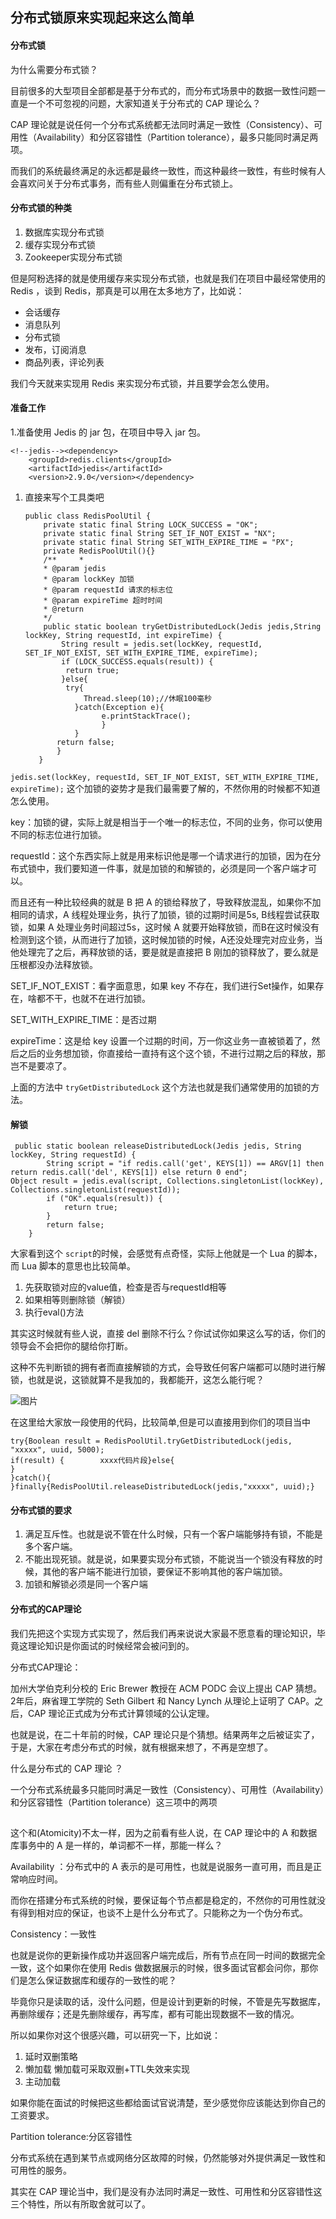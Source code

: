 ## 分布式锁原来实现起来这么简单

#### 分布式锁

为什么需要分布式锁？

目前很多的大型项目全部都是基于分布式的，而分布式场景中的数据一致性问题一直是一个不可忽视的问题，大家知道关于分布式的 CAP 理论么？

CAP 理论就是说任何一个分布式系统都无法同时满足一致性（Consistency）、可用性（Availability）和分区容错性（Partition tolerance），最多只能同时满足两项。

而我们的系统最终满足的永远都是最终一致性，而这种最终一致性，有些时候有人会喜欢问关于分布式事务，而有些人则偏重在分布式锁上。

#### 分布式锁的种类

1. 数据库实现分布式锁
2. 缓存实现分布式锁
3. Zookeeper实现分布式锁

但是阿粉选择的就是使用缓存来实现分布式锁，也就是我们在项目中最经常使用的 Redis ，谈到 Redis，那真是可以用在太多地方了，比如说：

- 会话缓存
- 消息队列
- 分布式锁
- 发布，订阅消息
- 商品列表，评论列表

我们今天就来实现用 Redis 来实现分布式锁，并且要学会怎么使用。

#### 准备工作

1.准备使用 Jedis 的 jar 包，在项目中导入 jar 包。

```
<!--jedis--><dependency>   
    <groupId>redis.clients</groupId>   
    <artifactId>jedis</artifactId>   
    <version>2.9.0</version></dependency>
```

1. 直接来写个工具类吧

   ```
   public class RedisPoolUtil {
       private static final String LOCK_SUCCESS = "OK";    
       private static final String SET_IF_NOT_EXIST = "NX";    
       private static final String SET_WITH_EXPIRE_TIME = "PX";
       private RedisPoolUtil(){}   
       /**     *      
       * @param jedis      
       * @param lockKey 加锁    
       * @param requestId 请求的标志位     
       * @param expireTime 超时时间     
       * @return    
       */    
       public static boolean tryGetDistributedLock(Jedis jedis,String lockKey, String requestId, int expireTime) {
           String result = jedis.set(lockKey, requestId, SET_IF_NOT_EXIST, SET_WITH_EXPIRE_TIME, expireTime);
           if (LOCK_SUCCESS.equals(result)) {           
           	return true;        
           }else{           
           	try{                
           		Thread.sleep(10);//休眠100毫秒           
              }catch(Exception e){                
              		e.printStackTrace();            
              		}      
              }       
          return false;    
          }
      }
   ```

`jedis.set(lockKey, requestId, SET_IF_NOT_EXIST, SET_WITH_EXPIRE_TIME, expireTime);` 这个加锁的姿势才是我们最需要了解的，不然你用的时候都不知道怎么使用。

key：加锁的键，实际上就是相当于一个唯一的标志位，不同的业务，你可以使用不同的标志位进行加锁。

requestId：这个东西实际上就是用来标识他是哪一个请求进行的加锁，因为在分布式锁中，我们要知道一件事，就是加锁的和解锁的，必须是同一个客户端才可以。

而且还有一种比较经典的就是 B 把 A 的锁给释放了，导致释放混乱，如果你不加相同的请求，A 线程处理业务，执行了加锁，锁的过期时间是5s, B线程尝试获取锁，如果 A 处理业务时间超过5s，这时候 A 就要开始释放锁，而B在这时候没有检测到这个锁，从而进行了加锁，这时候加锁的时候，A还没处理完对应业务，当他处理完了之后，再释放锁的话，要是就是直接把 B 刚加的锁释放了，要么就是压根都没办法释放锁。

SET_IF_NOT_EXIST：看字面意思，如果 key 不存在，我们进行Set操作，如果存在，啥都不干，也就不在进行加锁。

SET_WITH_EXPIRE_TIME：是否过期

expireTime：这是给 key 设置一个过期的时间，万一你这业务一直被锁着了，然后之后的业务想加锁，你直接给一直持有这个这个锁，不进行过期之后的释放，那岂不是要凉了。

上面的方法中 `tryGetDistributedLock` 这个方法也就是我们通常使用的加锁的方法。

#### 解锁



```
 public static boolean releaseDistributedLock(Jedis jedis, String lockKey, String requestId) {
        String script = "if redis.call('get', KEYS[1]) == ARGV[1] then return redis.call('del', KEYS[1]) else return 0 end";        	 Object result = jedis.eval(script, Collections.singletonList(lockKey), Collections.singletonList(requestId));
        if ("OK".equals(result)) {           
        	return true;        
        }       
        return false;
    }
```

大家看到这个 `script`的时候，会感觉有点奇怪，实际上他就是一个 Lua 的脚本，而 Lua 脚本的意思也比较简单。

1. 先获取锁对应的value值，检查是否与requestId相等
2. 如果相等则删除锁（解锁）
3. 执行eval()方法

其实这时候就有些人说，直接 del 删除不行么？你试试你如果这么写的话，你们的领导会不会把你的腿给你打断。

这种不先判断锁的拥有者而直接解锁的方式，会导致任何客户端都可以随时进行解锁，也就是说，这锁就算不是我加的，我都能开，这怎么能行呢？

![图片](https://mmbiz.qpic.cn/mmbiz_jpg/tWOhQMr1wdBGvtDaBs9icib5sicNglc3NywOqpHanPpiaspke4zLznz5OOg5uYZAPvywTRuRZdB8iaUVqx0tANZT9vQ/640?wx_fmt=jpeg&tp=webp&wxfrom=5&wx_lazy=1&wx_co=1)

在这里给大家放一段使用的代码，比较简单,但是可以直接用到你们的项目当中

```
try{Boolean result = RedisPoolUtil.tryGetDistributedLock(jedis, "xxxxx", uuid, 5000);
if(result) {        xxxx代码片段}else{
}
}catch(){
}finally{RedisPoolUtil.releaseDistributedLock(jedis,"xxxxx", uuid);}
```

#### 分布式锁的要求 

1. 满足互斥性。也就是说不管在什么时候，只有一个客户端能够持有锁，不能是多个客户端。
2. 不能出现死锁。就是说，如果要实现分布式锁，不能说当一个锁没有释放的时候，其他的客户端不能进行加锁，要保证不影响其他的客户端加锁。
3. 加锁和解锁必须是同一个客户端

#### 分布式的CAP理论

我们先把这个实现方式实现了，然后我们再来说说大家最不愿意看的理论知识，毕竟这理论知识是你面试的时候经常会被问到的。

分布式CAP理论：

加州大学伯克利分校的 Eric Brewer 教授在 ACM PODC 会议上提出 CAP 猜想。2年后，麻省理工学院的 Seth Gilbert 和 Nancy Lynch 从理论上证明了 CAP。之后，CAP 理论正式成为分布式计算领域的公认定理。

也就是说，在二十年前的时候，CAP 理论只是个猜想。结果两年之后被证实了，于是，大家在考虑分布式的时候，就有根据来想了，不再是空想了。

什么是分布式的 CAP 理论 ？

一个分布式系统最多只能同时满足一致性（Consistency）、可用性（Availability）和分区容错性（Partition tolerance）这三项中的两项

![图片](data:image/gif;base64,iVBORw0KGgoAAAANSUhEUgAAAAEAAAABCAYAAAAfFcSJAAAADUlEQVQImWNgYGBgAAAABQABh6FO1AAAAABJRU5ErkJggg==)

这个和(Atomicity)不太一样，因为之前看有些人说，在 CAP 理论中的 A 和数据库事务中的 A 是一样的，单词都不一样，那能一样么？

Availability ：分布式中的 A 表示的是可用性，也就是说服务一直可用，而且是正常响应时间。

而你在搭建分布式系统的时候，要保证每个节点都是稳定的，不然你的可用性就没有得到相对应的保证，也谈不上是什么分布式了。只能称之为一个伪分布式。

Consistency：一致性

也就是说你的更新操作成功并返回客户端完成后，所有节点在同一时间的数据完全一致，这个如果你在使用 Redis 做数据展示的时候，很多面试官都会问你，那你们是怎么保证数据库和缓存的一致性的呢？

毕竟你只是读取的话，没什么问题，但是设计到更新的时候，不管是先写数据库，再删除缓存；还是先删除缓存，再写库，都有可能出现数据不一致的情况。

所以如果你对这个很感兴趣，可以研究一下，比如说：

1. 延时双删策略
2. 懒加载 懒加载可采取双删+TTL失效来实现
3. 主动加载

如果你能在面试的时候把这些都给面试官说清楚，至少感觉你应该能达到你自己的工资要求。

Partition tolerance:分区容错性

分布式系统在遇到某节点或网络分区故障的时候，仍然能够对外提供满足一致性和可用性的服务。

其实在 CAP 理论当中，我们是没有办法同时满足一致性、可用性和分区容错性这三个特性，所以有所取舍就可以了。